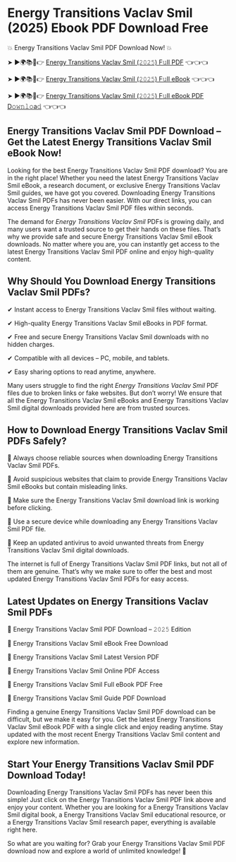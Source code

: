 # Energy Transitions Vaclav Smil (2025) Ebook PDF Download Free

💥 Energy Transitions Vaclav Smil PDF Download Now! 💥

➤ ►🌍📚📱👉 [Energy Transitions Vaclav Smil (𝟸𝟶𝟸𝟻) F𝚞ll PDF](https://getpdf.xyz/energy-transitions-vaclav-smil) 👈👈👈


➤ ►🌍📚📱👉 [Energy Transitions Vaclav Smil (𝟸𝟶𝟸𝟻) F𝚞ll eBook](https://getpdf.xyz/energy-transitions-vaclav-smil) 👈👈👈


➤ ►🌍📚📱👉 [Energy Transitions Vaclav Smil (𝟸𝟶𝟸𝟻) F𝚞ll eBook PDF D𝚘𝚠𝚗𝚕𝚘a𝚍](https://getpdf.xyz/energy-transitions-vaclav-smil) 👈👈👈


## Energy Transitions Vaclav Smil PDF Download – Get the Latest Energy Transitions Vaclav Smil eBook Now!

Looking for the best Energy Transitions Vaclav Smil PDF download? You are in the right place! Whether you need the latest Energy Transitions Vaclav Smil eBook, a research document, or exclusive Energy Transitions Vaclav Smil guides, we have got you covered. Downloading Energy Transitions Vaclav Smil PDFs has never been easier. With our direct links, you can access Energy Transitions Vaclav Smil PDF files within seconds.

The demand for *Energy Transitions Vaclav Smil* PDFs is growing daily, and many users want a trusted source to get their hands on these files. That’s why we provide safe and secure Energy Transitions Vaclav Smil eBook downloads. No matter where you are, you can instantly get access to the latest Energy Transitions Vaclav Smil PDF online and enjoy high-quality content.

## Why Should You Download Energy Transitions Vaclav Smil PDFs?

✔ Instant access to Energy Transitions Vaclav Smil files without waiting.

✔ High-quality Energy Transitions Vaclav Smil eBooks in PDF format.

✔ Free and secure Energy Transitions Vaclav Smil downloads with no hidden charges.

✔ Compatible with all devices – PC, mobile, and tablets.

✔ Easy sharing options to read anytime, anywhere.

Many users struggle to find the right *Energy Transitions Vaclav Smil* PDF files due to broken links or fake websites. But don’t worry! We ensure that all the Energy Transitions Vaclav Smil eBooks and Energy Transitions Vaclav Smil digital downloads provided here are from trusted sources.

## How to Download Energy Transitions Vaclav Smil PDFs Safely?

📌 Always choose reliable sources when downloading Energy Transitions Vaclav Smil PDFs.

📌 Avoid suspicious websites that claim to provide Energy Transitions Vaclav Smil eBooks but contain misleading links.

📌 Make sure the Energy Transitions Vaclav Smil download link is working before clicking.

📌 Use a secure device while downloading any Energy Transitions Vaclav Smil PDF file.

📌 Keep an updated antivirus to avoid unwanted threats from Energy Transitions Vaclav Smil digital downloads.

The internet is full of Energy Transitions Vaclav Smil PDF links, but not all of them are genuine. That’s why we make sure to offer the best and most updated Energy Transitions Vaclav Smil PDFs for easy access.

## Latest Updates on Energy Transitions Vaclav Smil PDFs

🔹 Energy Transitions Vaclav Smil PDF Download – 𝟸𝟶𝟸𝟻 Edition

🔹 Energy Transitions Vaclav Smil eBook Free Download

🔹 Energy Transitions Vaclav Smil Latest Version PDF

🔹 Energy Transitions Vaclav Smil Online PDF Access

🔹 Energy Transitions Vaclav Smil Full eBook PDF Free

🔹 Energy Transitions Vaclav Smil Guide PDF Download

Finding a genuine Energy Transitions Vaclav Smil PDF download can be difficult, but we make it easy for you. Get the latest Energy Transitions Vaclav Smil eBook PDF with a single click and enjoy reading anytime. Stay updated with the most recent Energy Transitions Vaclav Smil content and explore new information.

## Start Your Energy Transitions Vaclav Smil PDF Download Today!

Downloading Energy Transitions Vaclav Smil PDFs has never been this simple! Just click on the Energy Transitions Vaclav Smil PDF link above and enjoy your content. Whether you are looking for a Energy Transitions Vaclav Smil digital book, a Energy Transitions Vaclav Smil educational resource, or a Energy Transitions Vaclav Smil research paper, everything is available right here.

So what are you waiting for? Grab your Energy Transitions Vaclav Smil PDF download now and explore a world of unlimited knowledge! 🚀